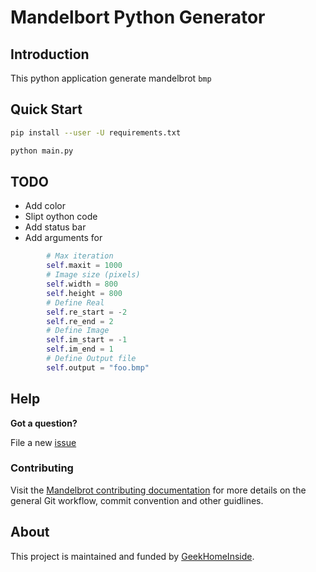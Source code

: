 # Mandelbort Python Generator

## Introduction

This python application generate mandelbrot `bmp`

## Quick Start

```sh
pip install --user -U requirements.txt

python main.py
```

## TODO

- Add color
- Slipt oython code
- Add status bar
- Add arguments for 

```python
        # Max iteration
        self.maxit = 1000
        # Image size (pixels)
        self.width = 800
        self.height = 800
        # Define Real
        self.re_start = -2
        self.re_end = 2
        # Define Image
        self.im_start = -1
        self.im_end = 1
        # Define Output file
        self.output = "foo.bmp"
```

## Help

**Got a question?**

File a new [issue](https://github.com/Kubeesio/mandelbrot-python/issues)

### Contributing

Visit the [Mandelbrot contributing documentation](.)
for more details on the general Git workflow, commit convention and other guidlines.

## About

This project is maintained and funded by [GeekHomeInside]((https://portfolio.geekhomeinside.io)).
